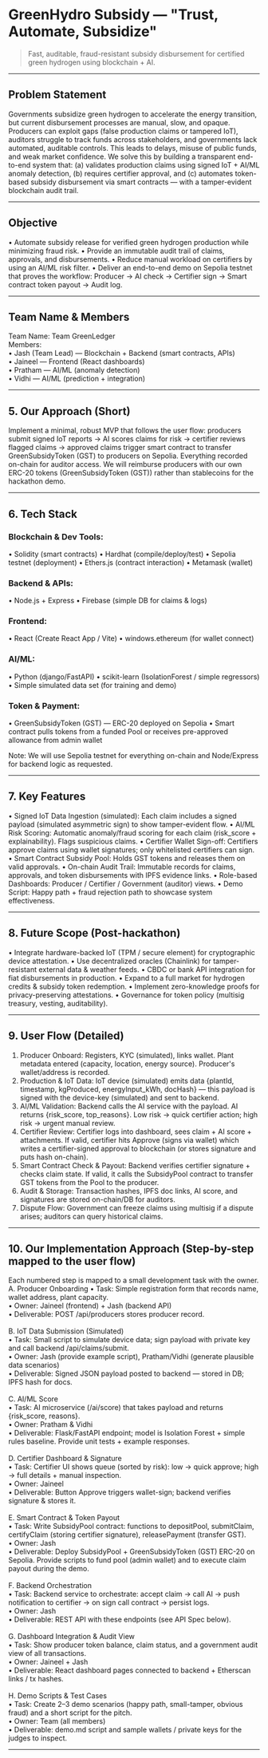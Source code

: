 # GreenHydro Subsidy — "Trust, Automate, Subsidize"
> Fast, auditable, fraud-resistant subsidy disbursement for certified green hydrogen using blockchain + AI.

---
## Problem Statement
Governments subsidize green hydrogen to accelerate the energy transition, but current disbursement processes are manual, slow, and opaque. Producers can exploit gaps (false production claims or tampered IoT), auditors struggle to track funds across stakeholders, and governments lack automated, auditable controls. This leads to delays, misuse of public funds, and weak market confidence.
We solve this by building a transparent end-to-end system that: (a) validates production claims using signed IoT + AI/ML anomaly detection, (b) requires certifier approval, and (c) automates token-based subsidy disbursement via smart contracts — with a tamper-evident blockchain audit trail.

---

## Objective
•	Automate subsidy release for verified green hydrogen production while minimizing fraud risk.
•	Provide an immutable audit trail of claims, approvals, and disbursements.
•	Reduce manual workload on certifiers by using an AI/ML risk filter.
•	Deliver an end-to-end demo on Sepolia testnet that proves the workflow: Producer → AI check → Certifier sign → Smart contract token payout → Audit log.

---

## Team Name & Members
Team Name: Team GreenLedger <br>
Members:<br>
•	Jash (Team Lead) — Blockchain + Backend (smart contracts, APIs)<br>
•	Jaineel — Frontend (React dashboards)<br>
•	Pratham — AI/ML (anomaly detection)<br>
•	Vidhi — AI/ML (prediction + integration)<br>

---

## 5. Our Approach (Short)
Implement a minimal, robust MVP that follows the user flow: producers submit signed IoT reports → AI scores claims for risk → certifier reviews flagged claims → approved claims trigger smart contract to transfer GreenSubsidyToken (GST) to producers on Sepolia. Everything recorded on-chain for auditor access.
We will reimburse producers with our own ERC-20 tokens (GreenSubsidyToken (GST)) rather than stablecoins for the hackathon demo.

---

## 6. Tech Stack
### Blockchain & Dev Tools:
•	Solidity (smart contracts)
•	Hardhat (compile/deploy/test)
•	Sepolia testnet (deployment)
•	Ethers.js (contract interaction)
•	Metamask (wallet)

### Backend & APIs:
•	Node.js + Express
•	Firebase (simple DB for claims & logs)

### Frontend:
•	React (Create React App / Vite)
•	windows.ethereum (for wallet connect)

### AI/ML:
•	Python (django/FastAPI)
•	scikit-learn (IsolationForest / simple regressors)
•	Simple simulated data set (for training and demo)

### Token & Payment:
•	GreenSubsidyToken (GST) — ERC-20 deployed on Sepolia
•	Smart contract pulls tokens from a funded Pool or receives pre-approved allowance from admin wallet

Note: We will use Sepolia testnet for everything on-chain and Node/Express for backend logic as requested.

---

## 7. Key Features
•	Signed IoT Data Ingestion (simulated): Each claim includes a signed payload (simulated asymmetric sign) to show tamper-evident flow.
•	AI/ML Risk Scoring: Automatic anomaly/fraud scoring for each claim (risk_score + explainability). Flags suspicious claims.
•	Certifier Wallet Sign-off: Certifiers approve claims using wallet signatures; only whitelisted certifiers can sign.
•	Smart Contract Subsidy Pool: Holds GST tokens and releases them on valid approvals.
•	On-chain Audit Trail: Immutable records for claims, approvals, and token disbursements with IPFS evidence links.
•	Role-based Dashboards: Producer / Certifier / Government (auditor) views.
•	Demo Script: Happy path + fraud rejection path to showcase system effectiveness.

---

## 8. Future Scope (Post-hackathon)
•	Integrate hardware-backed IoT (TPM / secure element) for cryptographic device attestation.
•	Use decentralized oracles (Chainlink) for tamper-resistant external data & weather feeds.
•	CBDC or bank API integration for fiat disbursements in production.
•	Expand to a full market for hydrogen credits & subsidy token redemption.
•	Implement zero-knowledge proofs for privacy-preserving attestations.
•	Governance for token policy (multisig treasury, vesting, auditability).

---

## 9. User Flow (Detailed)
1.	Producer Onboard: Registers, KYC (simulated), links wallet. Plant metadata entered (capacity, location, energy source). Producer's wallet/address is recorded.
2.	Production & IoT Data: IoT device (simulated) emits data {plantId, timestamp, kgProduced, energyInput_kWh, docHash} — this payload is signed with the device-key (simulated) and sent to backend.
3.	AI/ML Validation: Backend calls the AI service with the payload. AI returns {risk_score, top_reasons}. Low risk → quick certifier action; high risk → urgent manual review.
4.	Certifier Review: Certifier logs into dashboard, sees claim + AI score + attachments. If valid, certifier hits Approve (signs via wallet) which writes a certifier-signed approval to blockchain (or stores signature and puts hash on-chain).
5.	Smart Contract Check & Payout: Backend verifies certifier signature + checks claim state. If valid, it calls the SubsidyPool contract to transfer GST tokens from the Pool to the producer.
6.	Audit & Storage: Transaction hashes, IPFS doc links, AI score, and signatures are stored on-chain/DB for auditors.
7.	Dispute Flow: Government can freeze claims using multisig if a dispute arises; auditors can query historical claims.

---

## 10. Our Implementation Approach (Step-by-step mapped to the user flow)
Each numbered step is mapped to a small development task with the owner.<br>
A. Producer Onboarding
•	Task: Simple registration form that records name, wallet address, plant capacity.<br>
•	Owner: Jaineel (frontend) + Jash (backend API)<br>
•	Deliverable: POST /api/producers stores producer record.
<br><br>
B. IoT Data Submission (Simulated)<br>
•	Task: Small script to simulate device data; sign payload with private key and call backend /api/claims/submit.<br>
•	Owner: Jash (provide example script), Pratham/Vidhi (generate plausible data scenarios)<br>
•	Deliverable: Signed JSON payload posted to backend — stored in DB; IPFS hash for docs.<br><br>
C. AI/ML Score<br>
•	Task: AI microservice (/ai/score) that takes payload and returns {risk_score, reasons}.<br>
•	Owner: Pratham & Vidhi<br>
•	Deliverable: Flask/FastAPI endpoint; model is Isolation Forest + simple rules baseline. Provide unit tests + example responses.<br><br>
D. Certifier Dashboard & Signature<br>
•	Task: Certifier UI shows queue (sorted by risk): low → quick approve; high → full details + manual inspection.<br>
•	Owner: Jaineel<br>
•	Deliverable: Button Approve triggers wallet-sign; backend verifies signature & stores it.<br><br>
E. Smart Contract & Token Payout<br>
•	Task: Write SubsidyPool contract: functions to depositPool, submitClaim, certifyClaim (storing certifier signature), releasePayment (transfer GST).<br>
•	Owner: Jash<br>
•	Deliverable: Deploy SubsidyPool + GreenSubsidyToken (GST) ERC-20 on Sepolia. Provide scripts to fund pool (admin wallet) and to execute claim payout during the demo.<br><br>
F. Backend Orchestration<br>
•	Task: Backend service to orchestrate: accept claim → call AI → push notification to certifier → on sign call contract → persist logs.<br>
•	Owner: Jash<br>
•	Deliverable: REST API with these endpoints (see API Spec below).<br><br>
G. Dashboard Integration & Audit View<br>
•	Task: Show producer token balance, claim status, and a government audit view of all transactions.<br>
•	Owner: Jaineel + Jash<br>
•	Deliverable: React dashboard pages connected to backend + Etherscan links / tx hashes.<br><br>
H. Demo Scripts & Test Cases<br>
•	Task: Create 2–3 demo scenarios (happy path, small-tamper, obvious fraud) and a short script for the pitch.<br>
•	Owner: Team (all members)<br>
•	Deliverable: demo.md script and sample wallets / private keys for the judges to inspect.<br>

---
